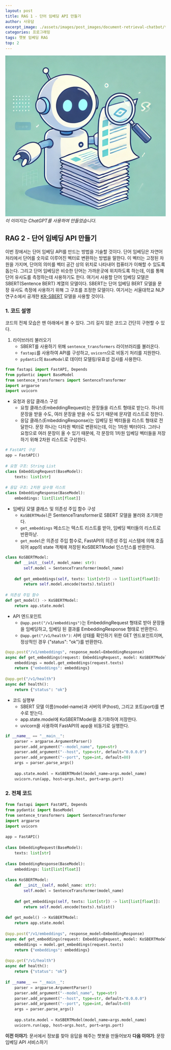 ```yaml
---
layout: post
title: RAG 1 - 단어 임베딩 API 만들기
author: 사유담
excerpt_image: ./assets/images/post_images/document-retrieval-chatbot/thumbnail-001.webp
categories: 프로그래밍
tags: 챗봇 임베딩 RAG
top: 2
---
```


![banner](/assets/images/post_images/document-retrieval-chatbot/thumbnail-001.webp)
*이 이미지는 ChatGPT를 사용하여 만들었습니다.*

## RAG 2 - 단어 임베딩 API 만들기

이번 장에서는 단어 임베딩 API를 만드는 방법을 기술할 것이다. 단어 임베딩은 자연어 처리에서 단어를 숫자로 이루어진 벡터로 변환하는 방법을 말한다. 이 벡터는 고정된 차원을 가지며, 단어의 의미를 벡터 공간 상의 위치로 나타내어 컴퓨터가 이해할 수 있도록 돕는다. 그리고 단어 임베딩은 비슷한 단어는 가까운곳에 위치하도록 하는데, 이를 통해 단어 유사도를 측정하는데 사용하기도 한다. 여기서 사용할 단어 임베딩 모델은 SBERT(Sentence BERT) 계열의 모델이다. SBERT는 단어 임베딩 BERT 모델을 문장 유사도 측정에 사용하기 위해 그 구조를 조정한 모델이다. 여기서는 서울대학교 NLP 연구소에서 공개한 [KR-SBERT](https://huggingface.co/snunlp/KR-SBERT-Medium-extended-patent2024-hn) 모델을 사용할 것이다.


### 1. 코드 설명
코드의 전체 모습은 맨 아래에서 볼 수 있다. 그리 길지 않은 코드고 간단히 구현할 수 있다.

1. 라이브러리 불러오기
    - SBERT를 사용하기 위해 `sentence_transformers` 라이브러리를 불러온다.
    - `fastapi`를 사용하여 API를 구성하고, `uvicorn`으로 비동기 처리를 지원한다.
    - `pydantic`의 `BaseModel`로 데이터 모델링/유효성 검사를 사용한다.
```python
from fastapi import FastAPI, Depends
from pydantic import BaseModel
from sentence_transformers import SentenceTransformer
import argparse
import uvicorn
```

* 요청과 응답 클래스 구성
    - 요청 클래스(EmbeddingRequest)는 문장들을 리스트 형태로 받는다. 하나의 문장을 받을 수도, 여러 문장을 받을 수도 있기 때문에 문자열 리스트로 정한다.
    - 응답 클래스(EmbeddingResponse)는 임베딩 된 벡터들을 리스트 형태로 전달한다. 문장 하나는 다차원 벡터로 변환되는데, 이는 1차원 벡터이다. 그러나 요청으로 여러 문장이 올 수 있기 때문에, 각 문장의 1차원 임베딩 벡터들을 저장하기 위해 2차원 리스트로 구성한다.
```python
# FastAPI 구성
app = FastAPI()

# 요청 구조: String List
class EmbeddingRequest(BaseModel):
    texts: list[str]

# 응답 구조: 2차원 실수형 리스트
class EmbeddingResponse(BaseModel):
    embeddings: list[list[float]]
```

* 임베딩 모델 클래스 및 의존성 주입 함수 구성
    - `KoSBERTModel`은 SentenceTransformer로 SBERT 모델을 불러와 초기화한다.
    - `get_embeddings` 메소드는 텍스트 리스트를 받아, 임베딩 벡터들의 리스트로 반환하낟.
    - `get_model`은 의존성 주입 함수로, FastAPI의 의존성 주입 시스템에 의해 호출되어 app의 state 객체에 저장된 KoSBERTModel 인스턴스를 반환한다.
```python
class KoSBERTModel:
    def __init__(self, model_name: str):
        self.model = SentenceTransformer(model_name)

    def get_embeddings(self, texts: list[str]) -> list[list[float]]:
        return self.model.encode(texts).tolist()

# 의존성 주입 함수
def get_model() -> KoSBERTModel:
    return app.state.model
```

* API 엔드포인트
    - `@app.post("/v1/embeddings")`는 EmbeddingRequest 형태로 받아 문장들을 임베딩하고, 임베딩 된 결과를 EmbeddingResponse 형태로 반환한다.
    - `@app.get("/v1/health")`: 서버 상태를 확인하기 위한 GET 엔드포인트이며, 정상적인 경우 {"status": "ok"}를 반환한다.
```python
@app.post("/v1/embeddings", response_model=EmbeddingResponse)
async def get_embeddings(request: EmbeddingRequest, model: KoSBERTModel = Depends(get_model)):
    embeddings = model.get_embeddings(request.texts)
    return {"embeddings": embeddings}

@app.get("/v1/health")
async def health():
    return {"status": "ok"}
```

* 코드 실행부
    - SBERT 모델 이름(model-name)과 서버의 IP(host), 그리고 포트(port)를 변수로 받는다.
    - app.state.model에 KoSBERTModel을 초기화하여 저장한다.
    - uvicorn을 사용하여 FastAPI의 app을 비동기로 실행한다.
```python
if __name__ == "__main__":
    parser = argparse.ArgumentParser()
    parser.add_argument("--model_name", type=str)
    parser.add_argument("--host", type=str, default="0.0.0.0")
    parser.add_argument("--port", type=int, default=80)
    args = parser.parse_args()

    app.state.model = KoSBERTModel(model_name=args.model_name)
    uvicorn.run(app, host=args.host, port=args.port)
```

### 2. 전체 코드
```python
from fastapi import FastAPI, Depends
from pydantic import BaseModel
from sentence_transformers import SentenceTransformer
import argparse
import uvicorn

app = FastAPI()

class EmbeddingRequest(BaseModel):
    texts: list[str]

class EmbeddingResponse(BaseModel):
    embeddings: list[list[float]]

class KoSBERTModel:
    def __init__(self, model_name: str):
        self.model = SentenceTransformer(model_name)

    def get_embeddings(self, texts: list[str]) -> list[list[float]]:
        return self.model.encode(texts).tolist()

def get_model() -> KoSBERTModel:
    return app.state.model

@app.post("/v1/embeddings", response_model=EmbeddingResponse)
async def get_embeddings(request: EmbeddingRequest, model: KoSBERTModel = Depends(get_model)):
    embeddings = model.get_embeddings(request.texts)
    return {"embeddings": embeddings}

@app.get("/v1/health")
async def health():
    return {"status": "ok"}

if __name__ == "__main__":
    parser = argparse.ArgumentParser()
    parser.add_argument("--model_name", type=str)
    parser.add_argument("--host", type=str, default="0.0.0.0")
    parser.add_argument("--port", type=int, default=80)
    args = parser.parse_args()

    app.state.model = KoSBERTModel(model_name=args.model_name)
    uvicorn.run(app, host=args.host, port=args.port)
```

**이전 이야기**: 문서에서 정보를 찾아 응답을 해주는 챗봇을 만들어보자
**다음 이야기**: 문장 임베딩 API 서비스하기